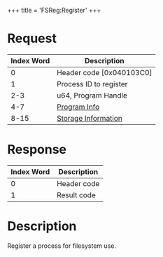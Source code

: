 +++
title = 'FSReg:Register'
+++

# Request

| Index Word | Description                                                |
|------------|------------------------------------------------------------|
| 0          | Header code \[0x040103C0\]                                 |
| 1          | Process ID to register                                     |
| 2-3        | u64, Program Handle                                        |
| 4-7        | [Program Info](Filesystem_services#programinfo "wikilink") |
| 8-15       | [Storage Information](Exheader#storage_info "wikilink")    |

# Response

| Index Word | Description |
|------------|-------------|
| 0          | Header code |
| 1          | Result code |

# Description

Register a process for filesystem use.
